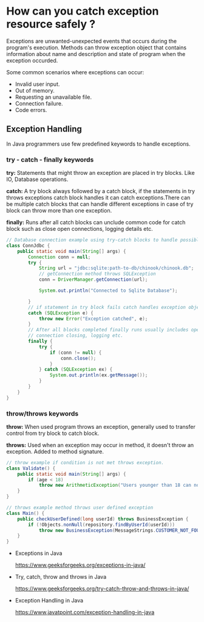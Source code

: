 # How can you catch exception resource safely ?

Exceptions are unwanted-unexpected events that occurs during the program's execution.
Methods can throw exception object that contains information about name and description
and state of program when the exception occurded.

Some common scenarios where exceptions can occur:

- Invalid user input.
- Out of memory.
- Requesting an unavailable file.
- Connection failure.
- Code errors.

## Exception Handling

In Java programmers use few predefined keywords to handle exceptions.

### try - catch - finally keywords

**try:** Statements that might throw an exception are placed in try blocks. Like IO, Database
operations.

**catch:** A try block always followed by a catch block, if the statements in try
throws exceptions catch block handles it can catch exceptions.There can be multiple
catch blocks that can handle different exceptions in case of try block can throw
more than one exception.

**finally:** Runs after all catch blocks can unclude common code for catch block such as close open connections, logging
details etc.

```java
// Database connection example using try-catch blocks to handle possible ecxeptions.
class ConnJdbc {
    public static void main(String[] args) {
        Connection conn = null;
        try {
            String url = "jdbc:sqlite:path-to-db/chinook/chinook.db";
            // getConnection method throws SQLException
            conn = DriverManager.getConnection(url);

            System.out.println("Connected to Sqlite Database");

        }
        // if statement in try block fails catch handles exception object
        catch (SQLException e) {
            throw new Error("Exception catched", e);
        }
        // After all blocks completed finally runs usually includes operations such as
        // connection closing, logging etc. 
        finally {
            try {
                if (conn != null) {
                    conn.close();
                }
            } catch (SQLException ex) {
                System.out.println(ex.getMessage());
            }
        }
    }
}
```

### throw/throws keywords

**throw:** When used program throws an exception, generally used to transfer control
from try block to catch block.

**throws:** Used when an exception may occur in method, it doesn't throw an exception.
Added to method signature.

```java
// throw example if condition is not met throws exception.
class Validate() {
    public static void main(String[] args) {
        if (age < 18)
            throw new ArithmeticException("Users younger than 18 can not access this content.");
    }
}
```

```java
// throws example method throws user defined exception
class Main() {
    public checkUserDefined(long userId) throws BusinessException {
        if (!Objects.nonNull(repository.findByUserId(userId)))
            throw new BusinessException(MessageStrings.CUSTOMER_NOT_FOUND);
    }
}
```

- Exceptions in Java

  https://www.geeksforgeeks.org/exceptions-in-java/

- Try, catch, throw and throws in Java

  https://www.geeksforgeeks.org/try-catch-throw-and-throws-in-java/

- Exception Handling in Java

  https://www.javatpoint.com/exception-handling-in-java